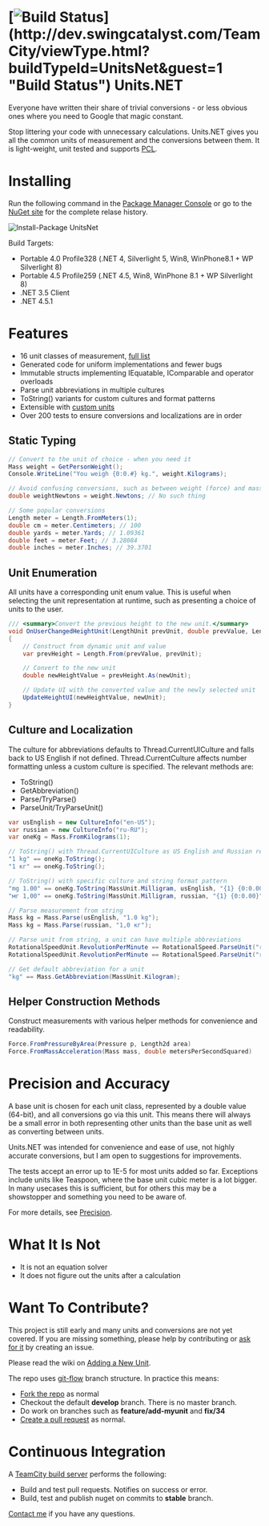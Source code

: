 [![Build Status](http://dev.swingcatalyst.com/TeamCity/app/rest/builds/buildType:(id:UnitsNet)/statusIcon)](http://dev.swingcatalyst.com/TeamCity/viewType.html?buildTypeId=UnitsNet&guest=1 "Build Status")
Units.NET
===
Everyone have written their share of trivial conversions - or less obvious ones where you need to Google that magic constant. 

Stop littering your code with unnecessary calculations. Units.NET gives you all the common units of measurement and the conversions between them. It is light-weight, unit tested and supports [PCL](http://msdn.microsoft.com/en-us/library/gg597391.aspx "MSDN PCL").


Installing
===
Run the following command in the [Package Manager Console](http://docs.nuget.org/docs/start-here/using-the-package-manager-console) or go to the [NuGet site](https://www.nuget.org/packages/UnitsNet/) for the complete relase history.

![Install-Package UnitsNet](https://raw.github.com/InitialForce/UnitsNet/develop/Docs/Images/install_package_unitsnet.png "Install-Package UnitsNet")

Build Targets:
* Portable 4.0 Profile328 (.NET 4, Silverlight 5, Win8, WinPhone8.1 + WP Silverlight 8)
* Portable 4.5 Profile259 (.NET 4.5, Win8, WinPhone 8.1 + WP Silverlight 8)
* .NET 3.5 Client
* .NET 4.5.1 

Features
===
* 16 unit classes of measurement, [full list](https://github.com/InitialForce/UnitsNet/tree/develop/Src/UnitsNet/GeneratedCode/Enums)
* Generated code for uniform implementations and fewer bugs
* Immutable structs implementing IEquatable, IComparable and operator overloads
* Parse unit abbreviations in multiple cultures
* ToString() variants for custom cultures and format patterns
* Extensible with [custom units](https://github.com/InitialForce/UnitsNet/wiki/Extending-with-Custom-Units)
* Over 200 tests to ensure conversions and localizations are in order

Static Typing
---
```C#
// Convert to the unit of choice - when you need it
Mass weight = GetPersonWeight();
Console.WriteLine("You weigh {0:0.#} kg.", weight.Kilograms);

// Avoid confusing conversions, such as between weight (force) and mass
double weightNewtons = weight.Newtons; // No such thing

// Some popular conversions
Length meter = Length.FromMeters(1);
double cm = meter.Centimeters; // 100
double yards = meter.Yards; // 1.09361
double feet = meter.Feet; // 3.28084
double inches = meter.Inches; // 39.3701
```

Unit Enumeration
---
All units have a corresponding unit enum value. This is useful when selecting the unit representation at runtime, such as presenting a choice of units to the user.
```C#
/// <summary>Convert the previous height to the new unit.</summary>
void OnUserChangedHeightUnit(LengthUnit prevUnit, double prevValue, LengthUnit newUnit)
{
    // Construct from dynamic unit and value
    var prevHeight = Length.From(prevValue, prevUnit);

    // Convert to the new unit
    double newHeightValue = prevHeight.As(newUnit);

    // Update UI with the converted value and the newly selected unit
    UpdateHeightUI(newHeightValue, newUnit);
}
```

Culture and Localization
---
The culture for abbreviations defaults to Thread.CurrentUICulture and falls back to US English if not defined. Thread.CurrentCulture affects number formatting unless a custom culture is specified. The relevant methods are:

* ToString()
* GetAbbreviation()
* Parse/TryParse()
* ParseUnit/TryParseUnit()
```C#
var usEnglish = new CultureInfo("en-US");
var russian = new CultureInfo("ru-RU");
var oneKg = Mass.FromKilograms(1);

// ToString() with Thread.CurrentUICulture as US English and Russian respectively
"1 kg" == oneKg.ToString();
"1 кг" == oneKg.ToString();

// ToString() with specific culture and string format pattern
"mg 1.00" == oneKg.ToString(MassUnit.Milligram, usEnglish, "{1} {0:0.00}");
"мг 1,00" == oneKg.ToString(MassUnit.Milligram, russian, "{1} {0:0.00}");

// Parse measurement from string
Mass kg = Mass.Parse(usEnglish, "1.0 kg");
Mass kg = Mass.Parse(russian, "1,0 кг");

// Parse unit from string, a unit can have multiple abbreviations
RotationalSpeedUnit.RevolutionPerMinute == RotationalSpeed.ParseUnit("rpm");
RotationalSpeedUnit.RevolutionPerMinute == RotationalSpeed.ParseUnit("r/min");

// Get default abbreviation for a unit
"kg" == Mass.GetAbbreviation(MassUnit.Kilogram);
```

Helper Construction Methods
---
Construct measurements with various helper methods for convenience and readability.
```C#
Force.FromPressureByArea(Pressure p, Length2d area)
Force.FromMassAcceleration(Mass mass, double metersPerSecondSquared)
```

Precision and Accuracy
===
A base unit is chosen for each unit class, represented by a double value (64-bit), and all conversions go via this unit. This means there will always be a small error in both representing other units than the base unit as well as converting between units.

Units.NET was intended for convenience and ease of use, not highly accurate conversions, but I am open to suggestions for improvements.

The tests accept an error up to 1E-5 for most units added so far. Exceptions include units like Teaspoon, where the base unit cubic meter is a lot bigger. In many usecases this is sufficient, but for others this may be a showstopper and something you need to be aware of.

For more details, see [Precision](https://github.com/InitialForce/UnitsNet/wiki/Precision).


What It Is Not
===
* It is not an equation solver
* It does not figure out the units after a calculation

Want To Contribute?
==
This project is still early and many units and conversions are not yet covered. If you are missing something, please help by contributing or [ask for it](https://github.com/InitialForce/UnitsNet/issues) by creating an issue.

Please read the wiki on [Adding a New Unit](https://github.com/InitialForce/UnitsNet/wiki/Adding-a-New-Unit).

The repo uses [git-flow](https://github.com/nvie/gitflow) branch structure. 
In practice this means:
  * [Fork the repo](https://help.github.com/articles/fork-a-repo) as normal
  * Checkout the default **develop** branch. There is no master branch.
  * Do work on branches such as **feature/add-myunit** and **fix/34**
  * [Create a pull request](https://help.github.com/articles/using-pull-requests) as normal.

Continuous Integration
===
A [TeamCity build server](http://anj.no:8500/project.html?projectId=UnitsNet&tab=projectOverview&guest=1) performs the following:
* Build and test pull requests. Notifies on success or error.
* Build, test and publish nuget on commits to **stable** branch.

[Contact me](https://github.com/anjdreas) if you have any questions.
